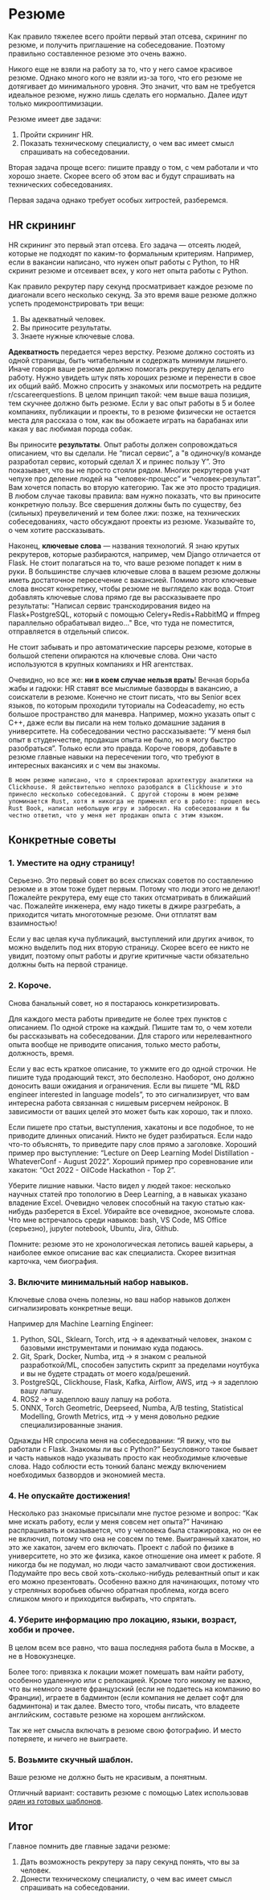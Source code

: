 # Резюме

Как правило тяжелее всего пройти первый этап отсева, скрининг по резюме, и получить приглашение на собеседование. Поэтому правильно составленное резюме это очень важно.

Никого еще не взяли на работу за то, что у него самое красивое резюме. Однако много кого не взяли из-за того, что его резюме не дотягивает до минимального уровня. Это значит, что вам не требуется идеальное резюме, нужно лишь сделать его нормально. Далее идут только микрооптимизации.

Резюме имеет две задачи: 
1. Пройти скрининг HR. 
2. Показать техническому специалисту, о чем вас имеет смысл спрашивать на собеседовании.

Вторая задача проще всего: пишите правду о том, с чем работали и что хорошо знаете. Скорее всего об этом вас и будут спрашивать на технических собеседованиях.

Первая задача однако требует особых хитростей, разберемся.

## HR скрининг

HR скрининг это первый этап отсева. Его задача — отсеять людей, которые не подходят по каким-то формальным критериям. Например, если в вакансии написано, что нужен опыт работы с Python, то HR скринит резюме и отсеивает всех, у кого нет опыта работы с Python.

Как правило рекрутер пару секунд просматривает каждое резюме по диагонали всего несколько секунд. За это время ваше резюме должно успеть продемонстрировать три вещи:
1. Вы адекватный человек.
2. Вы приносите результаты.
3. Знаете нужные ключевые слова.

**Адекватность** передается через верстку. Резюме должно состоять из одной страницы, быть читабельным и содержать минимум лишнего. Иначе говоря ваше резюме должно помогать рекрутеру делать его работу. Нужно увидеть штук пять хороших резюме и перенести в свое их общий вайб. Можно спросить у знакомых или посмотреть на реддите r/cscareerquestions. В целом принцип такой: чем выше ваша позиция, тем скучнее должно быть резюме. Если у вас опыт работы в 5 и более компаниях, публикации и проекты, то в резюме физически не остается места для рассказа о том, как вы обожаете играть на барабанах или какая у вас любимая порода собак.

Вы приносите **результаты**. Опыт работы должен сопровождаться описанием, что вы сделали. Не “писал сервис”, а "в одиночку/в команде разработал сервис, который сделал Х и принес пользу Y”. Это показывает, что вы не просто стояли рядом. Многих рекрутеров учат чепухе про деление людей на “человек-процесс” и “человек-результат”. Вам хочется попасть во вторую категорию. Так же это просто традиция. В любом случае таковы правила: вам нужно показать, что вы приносите конкретную пользу. Все свершения должны быть по существу, без (сильных) преувеличений и тем более лжи: позже, на технических собеседованиях, часто обсуждают проекты из резюме. Указывайте то, о чем хотите рассказывать.

Наконец, **ключевые слова** — названия технологий. Я знаю крутых рекрутеров, которые разбираются, например, чем Django отличается от Flask. Не стоит полагаться на то, что ваше резюме попадет к ним в руки. В большинстве случаев ключевые слова в вашем резюме должны иметь достаточное пересечение с вакансией. Помимо этого ключевые слова вносят конкретику, чтобы резюме не выглядело как вода. Стоит добавлять ключевые слова прямо где вы рассказываете про результаты: "Написал сервис транскодирования видео на Flask+PostgreSQL, который с помощью Celery+Redis+RabbitMQ и ffmpeg параллельно обрабатывал видео..." Все, что туда не поместится, отправляется в отдельный список.

Не стоит забывать и про автоматические парсеры резюме, которые в большой степени опираются на ключевые слова. Они часто используются в крупных компаниях и HR агентствах.

Очевидно, но все же: **ни в коем случае нельзя врать**! Вечная борьба жабы и гадюки: HR ставят все мыслимые базворды в вакансию, а соискатели в резюме. Конечно не стоит писать, что вы Senior всех языков, по которым проходили туториалы на Codeacademy, но есть большое пространство для маневра. Например, можно указать опыт с C++, даже если вы писали на нем только домашние задания в университете. На собеседовании честно рассказываете: “У меня был опыт в студенчестве, продакшн опыта не было, но я могу быстро разобраться”. Только если это правда. Короче говоря, добавьте в резюме главные навыки на пересечении того, что требуют в интересных вакансиях и с чем вы знакомы.

```{note}
В моем резюме написано, что я спроектировал архитектуру аналитики на Clickhouse. Я действительно неплохо разобрался в Clickhouse и это принесло несколько собеседований. С другой стороны в моем резюме упоминается Rust, хотя я никогда не применял его в работе: прошел весь Rust Book, написал небольшую игру и забросил. На собеседовании я бы честно ответил, что у меня нет продакшн опыта с этим языком. 
```

## Конкретные советы

### 1. Уместите на одну страницу!

Серьезно. Это первый совет во всех списках советов по составлению резюме и в этом тоже будет первым. Потому что люди этого не делают! Пожалейте рекрутера, ему еще сто таких отсматривать в ближайший час. Пожалейте инженера, ему надо тикеты в джире разгребать, а приходится читать многотомные резюме. Они отплатят вам взаимностью!

Если у вас целая куча публикаций, выступлений или других ачивок, то можно выделить под них вторую страницу. Скорее всего ее никто не увидит, поэтому опыт работы и другие критичные части обязательно должны быть на первой странице.

### 2. Короче. 

Снова банальный совет, но я постараюсь конкретизировать. 

Для каждого места работы приведите не более трех пунктов с описанием. По одной строке на каждый. Пишите там то, о чем хотели бы рассказывать на собеседовании. Для старого или нерелевантного опыта вообще не приводите описания, только место работы, должность, время. 

Если у вас есть краткое описание, то ужмите его до одной строчки. Не пишите туда продающий текст, это бесполезно. Наоборот, оно должно доносить ваши ожидания и ограничения. Если вы пишете “ML R&D engineer interested in language models”, то это сигнализирует, что вам интересна работа связанная с нишевым рисерчем нейронок. В зависимости от ваших целей это может быть как хорошо, так и плохо. 

Если пишете про статьи, выступления, хакатоны и все подобное, то не приводите длинных описаний. Никто не будет разбираться. Если надо что-то объяснять, то приведите пару слов прямо а заголовке. Хороший пример про выступление: “Lecture on Deep Learning Model Distillation - WhateverConf - August 2022”. Хороший пример про соревнование или хакатон: “Oct 2022 - OilCode Hackathon - Top 2”. 

Уберите лишние навыки. Часто видел у людей такое: несколько научных статей про топологию в Deep Learning, а в навыках указано владение Excel. Очевидно человек способный на такую статью как-нибудь разберется в Excel. Убирайте все очевидное, экономьте слова. Что мне встречалось среди навыков: bash, VS Code, MS Office (серьезно), jupyter notebook, Ubuntu, Jira, Github.

Помните: резюме это не хронологическая летопись вашей карьеры, а наиболее емкое описание вас как специалиста. Скорее визитная карточка, чем биография.

### 3. Включите минимальный набор навыков. 

Ключевые слова очень полезны, но ваш набор навыков должен сигнализировать конкретные вещи. 

Например для Machine Learning Engineer:
1. Python, SQL, Sklearn, Torch, итд -> я адекватный человек, знаком с базовыми инструментами и понимаю куда подаюсь.
2. Git, Spark, Docker, Numba, итд -> я знаком с реальной разработкой/ML, способен запустить скрипт за пределами ноутбука и вы не будете страдать от моего кода/решений.
3. PostgreSQL, Clickhouse, Flask, Kafka, Airflow, AWS, итд -> я задеплою вашу лапшу.
4. ROS2 -> я задеплою вашу лапшу на робота.
5. ONNX, Torch Geometric, Deepseed, Numba, A/B testing, Statistical Modelling, Growth Metrics, итд -> у меня довольно редкие специализированные знания.

Однажды HR спросила меня на собеседовании: “Я вижу, что вы работали с Flask. Знакомы ли вы с Python?” Безусловного такое бывает и часть навыков надо указывать просто как необходимые ключевые слова. Надо соблюсти есть тонкий баланс между включением ноебходимых базвордов и экономией места. 

### 4. Не опускайте достижения!

Несколько раз знакомые присылали мне пустое резюме и вопрос: “Как мне искать работу, если у меня совсем нет опыта?” Начинаю распрашивать и оказывается, что у человека была стажировка, но он ее не включил, потому что она не совсем по теме. Выигранный хакатон, но это же хакатон, зачем его включать. Проект с лабой по физике в университете, но это же физика, какое отношение она имеет к работе. Я никогда бы не подумал, но люди часто замалчивают свои достижения. Подумайте про весь свой хоть-сколько-нибудь релевантный опыт и как его можно презентовать. Особенно важно для начинающих, потому что у стреляных воробьев обычно обратная проблема, когда всего слишком много и приходится выбирать, что спрятать.

### 4. Уберите информацию про локацию, языки, возраст, хобби и прочее. 

В целом всем все равно, что ваша последняя работа была в Москве, а не в Новокузнецке. 

Более того: привязка к локации может помешать вам найти работу, особенно удаленную или с релокацией. Кроме того никому не важно, что вы немного знаете французский (если не подаетесь на компанию во Франции), играете в бадминтон (если компания не делает софт для бадминтона) и так далее. Вместо того, чтобы писать, что владеете английским, составьте резюме на хорошем английском.

Так же нет смысла включать в резюме свою фотографию. И место потеряете, и ничего не выиграете.

### 5. Возьмите скучный шаблон.

Ваше резюме не должно быть не красивым, а понятным.

Отличный вариант: составить резюме с помощью Latex использовав [один из готовых шаблонов](https://www.overleaf.com/gallery/tagged/cv).

## Итог

Главное помнить две главные задачи резюме:
1. Дать возможность рекрутеру за пару секунд понять, что вы за человек.
2. Донести техническому специалисту, о чем вас имеет смысл спрашивать на собеседовании.
